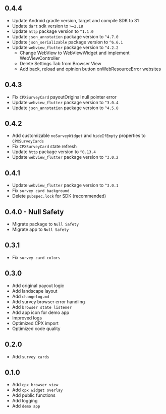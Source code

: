 ## 0.4.4
* Update Android gradle version, target and compile SDK to 31
* Update `dart` sdk version to `>=2.18`
* Update `http` package version to `^1.1.0`
* Update `json_annotation` package version to `^4.7.0`
* Update `json_serializable` package version to `^6.6.1 `
* Update `webview_flutter` package version to `^4.2.2`
  * Change WebView to WebViewWidget and implement WebViewController
  * Delete Settings Tab from Browser View 
  * Add back, reload and opinion button onWebResourceError websites

## 0.4.3
* Fix `CPXSurveyCard` payoutOriginal null pointer error
* Update `webview_flutter` package version to `^3.0.4`
* Update `json_annotation` package version to `^4.5.0`

## 0.4.2

* Add customizable `noSurveyWidget` and `hideIfEmpty` properties to `CPXSurveyCards`
* Fix `CPXSurveyCard` state refresh
* Update `http` package version to `^0.13.4`
* Update `webview_flutter` package version to `^3.0.2`

## 0.4.1

* Update `webview_flutter` package version to `^3.0.1`
* Fix `survey card background`
* Delete `pubspec.lock` for SDK (recommended)

## 0.4.0 - Null Safety

* Migrate package to `Null Safety`
* Migrate app to `Null Safety`

## 0.3.1

* Fix `survey card colors`

## 0.3.0

* Add original payout logic
* Add landscape layout
* Add `changelog.md`
* Add survey browser error handling
* Add `browser state listener`
* Add app icon for demo app
* Improved logs
* Optimized CPX import
* Optimized code quality

## 0.2.0

* Add `survey cards`

## 0.1.0

* Add `cpx browser view`
* Add `cpx widget overlay`
* Add public functions
* Add logging
* Add `demo app`